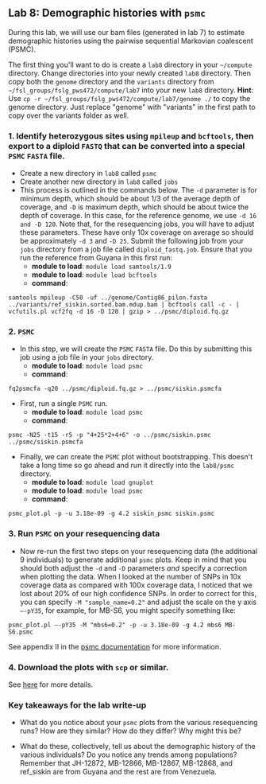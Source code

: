 ## Lab 8: Demographic histories with `psmc`

During this lab, we will use our bam files (generated in lab 7) to estimate demographic histories using the pairwise sequential Markovian coalescent (PSMC).

The first thing you'll want to do is create a `lab8` directory in your `~/compute` directory. Change directories into your newly created `lab8` directory. Then copy both the `genome` directory and the `variants` directory from `~/fsl_groups/fslg_pws472/compute/lab7` into your new `lab8` directory. **Hint**: Use `cp -r ~/fsl_groups/fslg_pws472/compute/lab7/genome ./` to copy the genome directory. Just replace "genome" with "variants" in the first path to copy over the variants folder as well.

### 1. Identify heterozygous sites using `mpileup` and `bcftools`, then export to a diploid `FASTQ` that can be converted into a special `PSMC` `FASTA` file.
* Create a new directory in `lab8` called `psmc`
* Create another new directory in `lab8` called `jobs`
* This process is outlined in the commands below. The `-d` parameter is for minimum depth, which should be about 1/3 of the average depth of coverage, and `-D` is maximum depth, which should be about twice the depth of coverage. In this case, for the reference genome, we use `-d 16 and -D 120`. Note that, for the resequencing jobs, you will have to adjust these parameters. These have only 10x coverage on average so should be approximately `-d 3` and `-D 25`. Submit the following job from your `jobs` directory from a job file called `diploid_fastq.job`. Ensure that you run the reference from Guyana in this first run:
	+ **module to load**: ```module load samtools/1.9```
	+ **module to load**: ```module load bcftools```
	+ **command**: 

```
samtools mpileup -C50 -uf ../genome/Contig86_pilon.fasta ../variants/ref_siskin.sorted.bam.mdup.bam | bcftools call -c - | vcfutils.pl vcf2fq -d 16 -D 120 | gzip > ../psmc/diploid.fq.gz
```

### 2. `PSMC`
* In this step, we will create the `PSMC` `FASTA` file. Do this by submitting this job using a job file in your `jobs` directory.
	+ **module to load**: ```module load psmc```
	+ **command**: 
```
fq2psmcfa -q20 ../psmc/diploid.fq.gz > ../psmc/siskin.psmcfa
```

* First, run a single `PSMC` run.
	+ **module to load**: `module load psmc`
	+ **command**:
```
psmc -N25 -t15 -r5 -p "4+25*2+4+6" -o ../psmc/siskin.psmc ../psmc/siskin.psmcfa
```

* Finally, we can create the `PSMC` plot without bootstrapping. This doesn't take a long time so go ahead and run it directly into the `lab8/psmc` directory.
    + **module to load**: `module load gnuplot`
    + **module to load**: `module load psmc`
    + **command**: 
```
psmc_plot.pl -p -u 3.18e-09 -g 4.2 siskin_psmc siskin.psmc
```

### 3. Run `PSMC` on your resequencing data
* Now re-run the first two steps on your resequencing data (the additional 9 individuals) to generate additional `psmc` plots. Keep in mind that you should both adjust the `-d` and `-D` parameters *and* specify a correction when plotting the data. When I looked at the number of SNPs in 10x coverage data as compared with 100x coverage data, I noticed that we lost about 20% of our high confidence SNPs. In order to correct for this, you can specify `-M "sample_name=0.2"` and adjust the scale on the y axis `—-pY35`, for example, for MB-S6, you might specify something like:
```
psmc_plot.pl —-pY35 -M "mbs6=0.2" -p -u 3.18e-09 -g 4.2 mbs6 MB-S6.psmc
```

See appendix II in the [psmc documentation](https://github.com/lh3/psmc) for more information. 

### 4. Download the plots with `scp` or similar.
See [here](https://rc.byu.edu/wiki/?id=Transferring+Files) for more details.

### Key takeaways for the lab write-up

* What do you notice about your `psmc` plots from the various resequencing runs? How are they similar? How do they differ? Why might this be?

* What do these, collectively, tell us about the demographic history of the various individuals? Do you notice any trends among populations? Remember that JH-12872, MB-12866, MB-12867, MB-12868, and ref_siskin are from Guyana and the rest are from Venezuela.